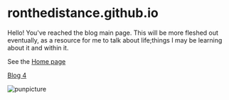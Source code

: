 # ronthedistance.github.io


Hello! You've reached the blog main page.
This will be more fleshed out eventually, as a resource for me to talk about life;things I may be learning about it and within it.

See the [Home page](/ronthedistance.github.io/blog2.md)

[Blog 4](/ronthedistance.github.io/_blog/blog2.md)

![punpicture](https://user-images.githubusercontent.com/20525440/64902529-5ea9ce00-d65d-11e9-8431-14f74b7c0e47.jpg)


